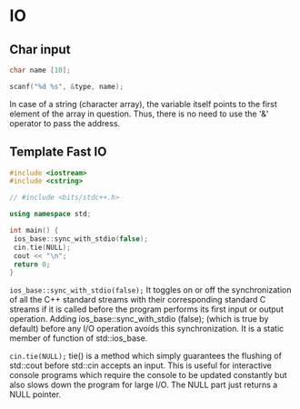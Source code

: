 # IO

## Char input

```c++
char name [10];

scanf("%d %s", &type, name);
```

In case of a string (character array), the variable itself points to the first element of the array in question. Thus, there is no need to use the '&' operator to pass the address.

## Template Fast IO

```c++
#include <iostream>
#include <cstring>

// #include <bits/stdc++.h>

using namespace std;

int main() {
 ios_base::sync_with_stdio(false);
 cin.tie(NULL);
 cout << "\n";
 return 0;
}
```

`ios_base::sync_with_stdio(false);`
 It toggles on or off the synchronization of all the C++ standard streams with their corresponding standard C streams if it is called before the program performs its first input or output operation. Adding ios_base::sync_with_stdio (false); (which is true by default) before any I/O operation avoids this synchronization. It is a static member of function of std::ios_base.

`cin.tie(NULL);`
 tie() is a method which simply guarantees the flushing of std::cout before std::cin accepts an input. This is useful for interactive console programs which require the console to be updated constantly but also slows down the program for large I/O. The NULL part just returns a NULL pointer.
